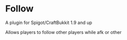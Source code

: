 # Follow
A plugin for Spigot/CraftBukkit 1.9 and up

Allows players to follow other players while afk or other
